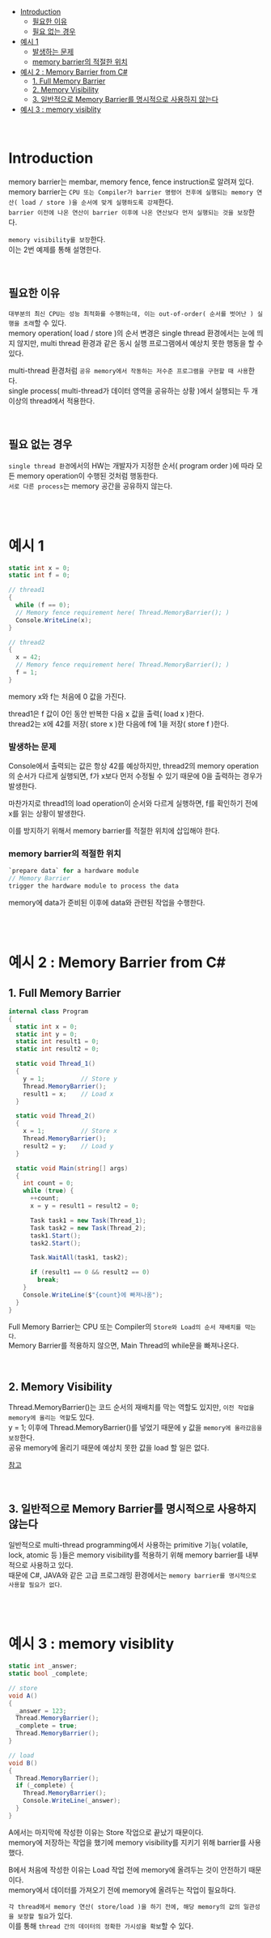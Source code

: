 - [Introduction](#introduction)
  - [필요한 이유](#필요한-이유)
  - [필요 없는 경우](#필요-없는-경우)
- [예시 1](#예시-1)
    - [발생하는 문제](#발생하는-문제)
    - [memory barrier의 적절한 위치](#memory-barrier의-적절한-위치)
- [예시 2 : Memory Barrier from C#](#예시-2--memory-barrier-from-c)
  - [1. Full Memory Barrier](#1-full-memory-barrier)
  - [2. Memory Visibility](#2-memory-visibility)
  - [3. 일반적으로 Memory Barrier를 명시적으로 사용하지 않는다](#3-일반적으로-memory-barrier를-명시적으로-사용하지-않는다)
- [예시 3 : memory visiblity](#예시-3--memory-visiblity)

<br>

# Introduction
memory barrier는 membar, memory fence, fence instruction로 알려져 있다.<br>
memory barrier는 `CPU 또는 Compiler가 barrier 명령어 전후에 실행되는 memory 연산( load / store )을 순서에 맞게 실행하도록 강제`한다.<br>
`barrier 이전에 나온 연산이 barrier 이후에 나온 연산보다 먼저 실행되는 것을 보장`한다.<br>

`memory visibility를 보장`한다.<br>
이는 2번 예제를 통해 설명한다.<br>

<br>

## 필요한 이유
`대부분의 최신 CPU는 성능 최적화를 수행하는데, 이는 out-of-order( 순서를 벗어난 ) 실행을 초래`할 수 있다.<br>
memory operation( load / store )의 순서 변경은 single thread 환경에서는 눈에 띄지 않지만, multi thread 환경과 같은 동시 실행 프로그램에서 예상치 못한 행동을 할 수 있다.<br>

multi-thread 환경처럼 `공유 memory에서 작동하는 저수준 프로그램을 구현할 때 사용`한다.<br>
single process( multi-thread가 데이터 영역을 공유하는 상황 )에서 실행되는 두 개 이상의 thread에서 적용한다.<br>

<br>

## 필요 없는 경우
`single thread 환경`에서의 HW는 개발자가 지정한 순서( program order )에 따라 모든 memory operation이 수행된 것처럼 행동한다.<br>
`서로 다른 process`는 memory 공간을 공유하지 않는다.<br>

<br>
<br>

# 예시 1
```c#
static int x = 0;
static int f = 0;

// thread1
{
  while (f == 0);
  // Memory fence requirement here( Thread.MemoryBarrier(); )
  Console.WriteLine(x);
}

// thread2
{
  x = 42;
  // Memory fence requirement here( Thread.MemoryBarrier(); )
  f = 1;
}
```
memory x와 f는 처음에 0 값을 가진다.<br>

thread1은 f 값이 0인 동안 반복한 다음 x 값을 출력( load x )한다.<br>
thread2는 x에 42를 저장( store x )한 다음에 f에 1을 저장( store f )한다.<br>

### 발생하는 문제
Console에서 출력되는 값은 항상 42를 예상하지만, thread2의 memory operation의 순서가 다르게 실행되면, f가 x보다 먼저 수정될 수 있기 때문에 0을 출력하는 경우가 발생한다.<br>

마찬가지로 thread1의 load operation이 순서와 다르게 실행하면, f를 확인하기 전에 x를 읽는 상황이 발생한다.<br>

이를 방지하기 위해서 memory barrier를 적절한 위치에 삽입해야 한다.<br>

### memory barrier의 적절한 위치
```c#
`prepare data` for a hardware module
// Memory Barrier
trigger the hardware module to process the data
```
memory에 data가 준비된 이후에 data와 관련된 작업을 수행한다.<br>

<br>
<br>

# 예시 2 : Memory Barrier from C#

## 1. Full Memory Barrier
```c#
internal class Program
{
  static int x = 0;
  static int y = 0;
  static int result1 = 0;
  static int result2 = 0;

  static void Thread_1()
  {
    y = 1;          // Store y
    Thread.MemoryBarrier();
    result1 = x;    // Load x
  }

  static void Thread_2()
  {
    x = 1;          // Store x
    Thread.MemoryBarrier();
    result2 = y;    // Load y
  }

  static void Main(string[] args)
  {
    int count = 0;
    while (true) {
      ++count;
      x = y = result1 = result2 = 0;

      Task task1 = new Task(Thread_1);
      Task task2 = new Task(Thread_2);
      task1.Start();
      task2.Start();

      Task.WaitAll(task1, task2);

      if (result1 == 0 && result2 == 0)
        break;
    }
    Console.WriteLine($"{count}에 빠져나옴");
  }
}
```
Full Memory Barrier는 CPU 또는 Compiler의 `Store와 Load의 순서 재배치를 막는다`.<br>
Memory Barrier를 적용하지 않으면, Main Thread의 while문을 빠져나온다.<br>

<br>

## 2. Memory Visibility
Thread.MemoryBarrier()는 코드 순서의 재배치를 막는 역할도 있지만, `이전 작업을 memory에 올리는 역할`도 있다.<br>
y = 1; 이후에 Thread.MemoryBarrier()를 넣었기 때문에 y 값을 `memory에 올라갔음을 보장`한다.<br>
공유 memory에 올리기 때문에 예상치 못한 값을 load 할 일은 없다.<br>

[참고](#예시-3--memory-visiblity)

<br>

## 3. 일반적으로 Memory Barrier를 명시적으로 사용하지 않는다
일반적으로 multi-thread programming에서 사용하는 primitive 기능( volatile, lock, atomic 등 )들은 memory visibility를 적용하기 위해 memory barrier를 내부적으로 사용하고 있다.<br>
때문에 C#, JAVA와 같은 고급 프로그래밍 환경에서는 `memory barrier를 명시적으로 사용할 필요가 없다`.<br>

<br>
<br>

# 예시 3 : memory visiblity
```c#
static int _answer;
static bool _complete;

// store
void A()
{
  _answer = 123;
  Thread.MemoryBarrier();
  _complete = true;
  Thread.MemoryBarrier();
}

// load
void B()
{
  Thread.MemoryBarrier();
  if (_complete) {
    Thread.MemoryBarrier();
    Console.WriteLine(_answer);
  }
}
```
A에서는 마지막에 작성한 이유는 Store 작업으로 끝났기 때문이다.<br>
memory에 저장하는 작업을 했기에 memory visibility를 지키기 위해 barrier를 사용했다.<br>

B에서 처음에 작성한 이유는 Load 작업 전에 memory에 올려두는 것이 안전하기 때문이다.<br>
memory에서 데이터를 가져오기 전에 memory에 올려두는 작업이 필요하다.<br>

`각 thread에서 memory 연산( store/load )을 하기 전에, 해당 memory의 값의 일관성을 보장할 필요`가 있다.<br>
이를 통해 `thread 간의 데이터의 정확한 가시성을 확보`할 수 있다.<br>